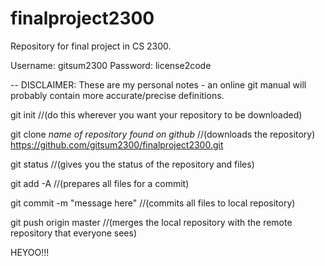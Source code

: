 finalproject2300
================

Repository for final project in CS 2300.

Username: gitsum2300
Password: license2code

--
DISCLAIMER: These are my personal notes - an online git manual will probably contain more accurate/precise definitions.


git init   //(do this wherever you want your repository to be downloaded)

git clone *name of repository found on github*  //(downloads the repository)
https://github.com/gitsum2300/finalproject2300.git

git status  //(gives you the status of the repository and files)

git add -A //(prepares all files for a commit)

git commit -m "message here"  //(commits all files to local repository)

git push origin master //(merges the local repository with the remote repository that everyone sees)


HEYOO!!!